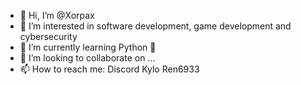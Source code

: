 - 👋 Hi, I’m @Xorpax
- 👀 I’m interested in software development, game development and cybersecurity
- 🌱 I’m currently learning Python 🐍
- 💞️ I’m looking to collaborate on ...
- 📫 How to reach me: Discord Kylo Ren6933

<!---
Xorpax/Xorpax is a ✨ special ✨ repository because its `README.md` (this file) appears on your GitHub profile.
You can click the Preview link to take a look at your changes.
--->
